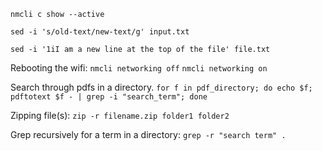 `nmcli c show --active`

`sed -i 's/old-text/new-text/g' input.txt`

`sed -i '1iI am a new line at the top of the file' file.txt`

Rebooting the wifi: 
`nmcli networking off`
`nmcli networking on`

Search through pdfs in a directory.
```for f in pdf_directory; do echo $f; pdftotext $f - | grep -i "search_term"; done```

Zipping file(s): `zip -r filename.zip folder1 folder2`

Grep recursively for a term in a directory: `grep -r "search term" .`
